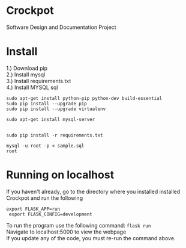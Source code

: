 # Crockpot
Software Design and Documentation Project




# Install
1.) Download pip  
2.) Install mysql  
3.) Install requirements.txt  
4.) Install MYSQL sql  
  ```
  sudo apt-get install python-pip python-dev build-essential
  sudo pip install --upgrade pip
  sudo pip install --upgrade virtualenv

  sudo apt-get install mysql-server


  sudo pip install -r requirements.txt

  mysql -u root -p < sample.sql
  root
  ```



# Running on localhost
If you haven't already, go to the directory where you installed installed Crockpot and run the following  
 ```
 export FLASK_APP=run
  export FLASK_CONFIG=development
  ```
  
To run the program use the following command: `flask run`  
Navigate to localhost:5000 to view the webpage  
If you update any of the code, you must re-run the command above.  
